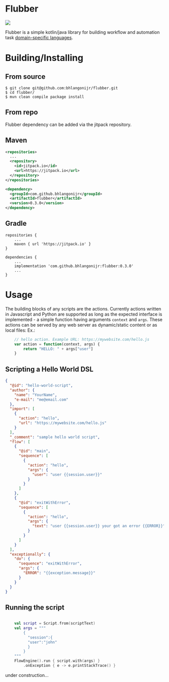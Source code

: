 Flubber
=========================

[![](https://jitpack.io/v/bhlangonijr/flubber.svg)](https://jitpack.io/#bhlangonijr/flubber)

Flubber is a simple kotlin/java library for building workflow and automation
task [domain-specific languages](https://en.wikipedia.org/wiki/Domain-specific_language).

# Building/Installing

## From source

```
$ git clone git@github.com:bhlangonijr/flubber.git
$ cd flubber/
$ mvn clean compile package install
```

## From repo

Flubber dependency can be added via the jitpack repository.

## Maven

```xml
<repositories>
  ...
  <repository>
    <id>jitpack.io</id>
    <url>https://jitpack.io</url>
  </repository>
</repositories>
```

```xml
<dependency>
  <groupId>com.github.bhlangonijr</groupId>
  <artifactId>flubber</artifactId>
  <version>0.3.0</version>
</dependency>
```

## Gradle

```
repositories {
    ...
    maven { url 'https://jitpack.io' }
}
```

```
dependencies {
    ...
    implementation 'com.github.bhlangonijr:flubber:0.3.0'
    ...
}
```

# Usage

The building blocks of any scripts are the actions. Currently actions written in Javascript and Python are supported as
long as the expected interface is implemented - a simple function having arguments `context` and `args`. These actions
can be served by any web server as dynamic/static content or as local files: Ex.:

```javascript
    // hello action. Example URL: https://mywebsite.com/hello.js
    var action = function(context, args) {
        return "HELLO: " + args["user"]
    }
```  

## Scripting a Hello World DSL

```json
{
  "@id": "hello-world-script",
  "author": {
    "name": "YourName",
    "e-mail": "me@email.com"
  },
  "import": [
    {
      "action": "hello",
      "url": "https://mywebsite.com/hello.js"
    }
  ],
  "_comment": "sample hello world script",
  "flow": [
    {
      "@id": "main",
      "sequence": [
        {
          "action": "hello",
          "args": {
            "user": "user {{session.user}}"
          }
        }
      ]
    },
    {
      "@id": "exitWithError",
      "sequence": [
        {
          "action": "hello",
          "args": {
            "text": "user {{session.user}} your got an error {{ERROR}}"
          }
        }
      ]
    }
  ],
  "exceptionally": {
    "do": {
      "sequence": "exitWithError",
      "args": {
        "ERROR": "{{exception.message}}"
      }
    }
  }
}
```  

## Running the script

```kotlin

    val script = Script.from(scriptText)        
    val args = """
        {
          "session":{
          "user":"john"
          }
        }
    """
    FlowEngine().run { script.with(args) }
        .onException { e -> e.printStackTrace() }

```

under construction...